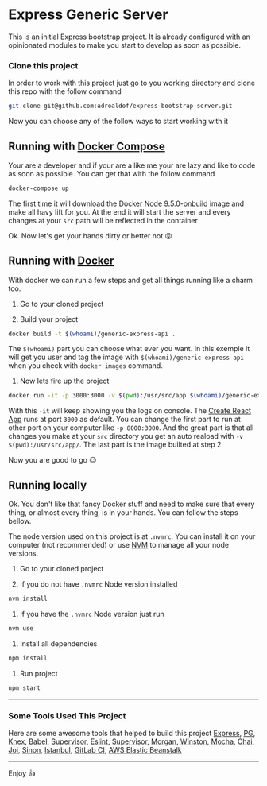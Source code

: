# Express Generic Server

This is an initial Express bootstrap project. It is already configured with an opinionated modules to make you start to develop as soon as possible.

### Clone this project

In order to work with this project just go to you working directory and clone this repo with the follow command

```bash
git clone git@github.com:adroaldof/express-bootstrap-server.git
```

Now you can choose any of the follow ways to start working with it


## Running with [Docker Compose](https://www.docker.com/compose/)

Your are a developer and if your are a like me your are lazy and like to code as soon as possible. You can get that with the follow command

```bash
docker-compose up
```

The first time it will download the [Docker Node 9.5.0-onbuild](https://github.com/nodejs/docker-node/blob/db3b27c8388136b5e529861d7c3fa12fd8328301/9/onbuild/Dockerfile) image and make all havy lift for you. At the end it will start the server and every changes at your `src` path will be reflected in the container

Ok. Now let's get your hands dirty or better not :stuck_out_tongue_closed_eyes:


## Running with [Docker](https://www.docker.com/)

With docker we can run a few steps and get all things running like a charm too.

1. Go to your cloned project

1. Build your project
```bash
docker build -t $(whoami)/generic-express-api .
```
The `$(whoami)` part you can choose what ever you want. In this exemple it will get you user and tag the image with `$(whoami)/generic-express-api` when you check with `docker images` command.

1. Now lets fire up the project
```bash
docker run -it -p 3000:3000 -v $(pwd):/usr/src/app $(whoami)/generic-express-api
```
With this `-it` will keep showing you the logs on console. The [Create React App]() runs at port `3000` as default. You can change the first part to run at other port on your computer like `-p 8000:3000`. And the great part is that all changes you make at your `src` directory you get an auto reaload with `-v $(pwd):/usr/src/app/`. The last part is the image builted at step 2

Now you are good to go :wink:

## Running locally

Ok. You don't like that fancy Docker stuff and need to make sure that every thing, or almost every thing, is in your hands. You can follow the steps bellow.

The node version used on this project is at `.nvmrc`. You can install it on your computer (not recommended) or use [NVM](https://github.com/creationix/nvm) to manage all your node versions.

1. Go to your cloned project

1. If you do not have `.nvmrc` Node version installed
```bash
nvm install
```

1. If you have the `.nvmrc` Node version just run
```bash
nvm use
```

1. Install all dependencies
```bash
npm install
```

1. Run project
```bash
npm start
```


---

### Some Tools Used This Project

Here are some awesome tools that helped to build this project
[Express](https://www.npmjs.com/package/express),
[PG](https://www.npmjs.com/package/pg),
[Knex](https://www.npmjs.com/package/knex),
[Babel](https://www.npmjs.com/package/babel-cli),
[Supervisor](https://www.npmjs.com/package/supervisor),
[Eslint](https://www.npmjs.com/package/eslint),
[Supervisor](https://www.npmjs.com/package/supervisor),
[Morgan](https://www.npmjs.com/package/morgan),
[Winston](https://www.npmjs.com/package/winston),
[Mocha](https://www.npmjs.com/package/mocha),
[Chai](https://www.npmjs.com/package/chai),
[Joi](https://www.npmjs.com/package/joi),
[Sinon](https://www.npmjs.com/package/sinon),
[Istanbul](https://www.npmjs.com/package/istanbul),
[GitLab CI](https://about.gitlab.com/gitlab-ci/),
[AWS Elastic Beanstalk](https://aws.amazon.com/elasticbeanstalk/)


---

Enjoy :+1:
